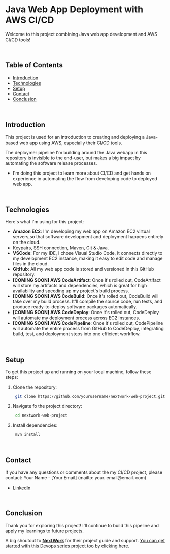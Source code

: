 # Java Web App Deployment with AWS CI/CD

Welcome to this project combining Java web app development and AWS CI/CD tools!

<br>

## Table of Contents
- [Introduction](#introduction)
- [Technologies](#technologies)
- [Setup](#setup)
- [Contact](#contact)
- [Conclusion](#conclusion)

<br>

## Introduction
This project is used for an introduction to creating and deploying a Java-based web app using
AWS, especially their CI/CD tools.

The deploymer pipeline I'm building around the Java webapp in this repository is
invisible to the end-user, but makes a big impact by automating the software release 
processes.

- I'm doing this project to learn more about CI/CD and get hands on experience in 
automating the flow from developing code to deployed web app.

<br>

## Technologies
Here's what I'm using for this project:

- **Amazon EC2**: I'm developing my web app on Amazon EC2 virtual servers,so that
software development and deployment happens entirely on the cloud.
- Keypairs, SSH connection, Maven, Git & Java.
- **VSCode**: For my IDE, I chose Visual Studio Code, It connects directly to my
development EC2 instance, making it easy to edit code and manage files in the cloud.
- **GitHub**: All my web app code is stored and versioned in this GitHub repository.
- **[COMING SOON] AWS CodeArtifact**: Once it's rolled out, CodeArtifact will store 
my artifacts and dependencies, which is great for high availability and speeding up 
my project's build process.
- **[COMING SOON] AWS CodeBuild**: Once it's rolled out, CodeBuild will take over my
build process. It'll compile the source code, run tests, and produce ready-to-deploy
software packages automatically.
- **[COMING SOON] AWS CodeDeploy**: Once it's rolled out, CodeDeploy will automate my
deployment process across EC2 instances.
- **[COMING SOON] AWS CodePipeline**: Once it's rolled out, CodePipeline will 
automate the entire process from GitHub to CodeDeploy, integrating build, test, and
deployment steps into one efficient workflow.

<br>

## Setup
To get this project up and running on your local machine, follow these steps:

1. Clone the repository:
   ``` bash
    git clone https://github.com/yourusername/nextwork-web-project.git
   ```
2. Navigate fo the project directory:
   ```bash
    cd nextwork-web-project
   ``` 
3. Install dependencies:
   ```bash 
    mvn install
   ``` 

<br>

## Contact
If you have any questions or comments about the my CI/CD project, please contact:
Your Name - [Your Email] (mailto: your. email@email. com) 

- [LinkedIn]()

<br>

## Conclusion
Thank you for exploring this project! I'll continue to build this pipeline and apply 
my learnings to future projects.

A big shoutout to **[NextWork](https://learn.nextwork.org/app)** for their project guide and support. [You can get started with this Devops series project too by clicking here.](https://learn.nextwork.org/projects/aws-devops-vscode?track=high)